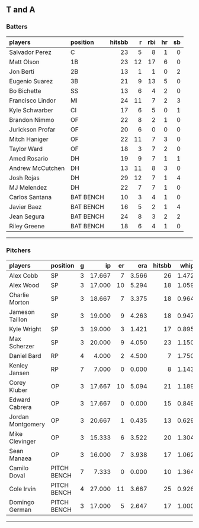 ## T and A

### Batters

 
|players          |position  | hitsbb|  r| rbi| hr| sb| 
|:----------------|:---------|------:|--:|---:|--:|--:| 
|Salvador Perez   |C         |     23|  5|   8|  1|  0| 
|Matt Olson       |1B        |     23| 12|  17|  6|  0| 
|Jon Berti        |2B        |     13|  1|   1|  0|  2| 
|Eugenio Suarez   |3B        |     21|  9|  13|  5|  0| 
|Bo Bichette      |SS        |     13|  6|   4|  2|  0| 
|Francisco Lindor |MI        |     24| 11|   7|  2|  3| 
|Kyle Schwarber   |CI        |     17|  6|   5|  0|  1| 
|Brandon Nimmo    |OF        |     22|  8|   2|  1|  0| 
|Jurickson Profar |OF        |     20|  6|   0|  0|  0| 
|Mitch Haniger    |OF        |     22| 11|   7|  3|  0| 
|Taylor Ward      |OF        |     18|  3|   7|  2|  0| 
|Amed Rosario     |DH        |     19|  9|   7|  1|  1| 
|Andrew McCutchen |DH        |     13| 11|   8|  3|  0| 
|Josh Rojas       |DH        |     29| 12|   7|  1|  4| 
|MJ Melendez      |DH        |     22|  7|   7|  1|  0| 
|Carlos Santana   |BAT BENCH |     10|  3|   4|  1|  0| 
|Javier Baez      |BAT BENCH |     16|  5|   2|  1|  4| 
|Jean Segura      |BAT BENCH |     24|  8|   3|  2|  2| 
|Riley Greene     |BAT BENCH |     18|  6|   4|  1|  0| 

* * *

### Pitchers

 
|players           |position    |  g|     ip| er|   era| hitsbb|  whip| so|  w| sv| 
|:-----------------|:-----------|--:|------:|--:|-----:|------:|-----:|--:|--:|--:| 
|Alex Cobb         |SP          |  3| 17.667|  7| 3.566|     26| 1.472| 15|  1|  0| 
|Alex Wood         |SP          |  3| 17.000| 10| 5.294|     18| 1.059| 17|  1|  0| 
|Charlie Morton    |SP          |  3| 18.667|  7| 3.375|     18| 0.964| 30|  1|  0| 
|Jameson Taillon   |SP          |  3| 19.000|  9| 4.263|     18| 0.947| 15|  1|  0| 
|Kyle Wright       |SP          |  3| 19.000|  3| 1.421|     17| 0.895| 20|  3|  0| 
|Max Scherzer      |SP          |  3| 20.000|  9| 4.050|     23| 1.150| 17|  1|  0| 
|Daniel Bard       |RP          |  4|  4.000|  2| 4.500|      7| 1.750|  6|  0|  3| 
|Kenley Jansen     |RP          |  7|  7.000|  0| 0.000|      8| 1.143|  9|  0|  5| 
|Corey Kluber      |OP          |  3| 17.667| 10| 5.094|     21| 1.189| 15|  1|  0| 
|Edward Cabrera    |OP          |  3| 17.667|  0| 0.000|     15| 0.849| 20|  2|  0| 
|Jordan Montgomery |OP          |  3| 20.667|  1| 0.435|     13| 0.629| 23|  3|  0| 
|Mike Clevinger    |OP          |  3| 15.333|  6| 3.522|     20| 1.304|  8|  1|  0| 
|Sean Manaea       |OP          |  3| 16.000|  7| 3.938|     17| 1.062| 14|  1|  0| 
|Camilo Doval      |PITCH BENCH |  7|  7.333|  0| 0.000|     10| 1.364|  6|  1|  4| 
|Cole Irvin        |PITCH BENCH |  4| 27.000| 11| 3.667|     25| 0.926| 20|  0|  0| 
|Domingo German    |PITCH BENCH |  3| 17.000|  5| 2.647|     17| 1.000| 13|  1|  0| 


* * *


